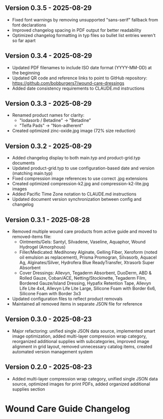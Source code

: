 ## Version 0.3.5 - 2025-08-29
- Fixed font warnings by removing unsupported "sans-serif" fallback from font declarations
- Improved changelog spacing in PDF output for better readability
- Optimized changelog formatting in typ files so bullet list entries weren't so far apart

## Version 0.3.4 - 2025-08-29
- Updated PDF filenames to include ISO date format (YYYY-MM-DD) at the beginning
- Updated QR code and reference links to point to GitHub repository: https://github.com/bobburgers7/wound-care-dressings
- Added date consistency requirements to CLAUDE.md instructions

## Version 0.3.3 - 2025-08-29
- Renamed product names for clarity:
  - "Iodasorb / Betadine" → "Betadine"
  - "Telfa Pads" → "Non-adherent"
- Created optimized zinc-oxide.jpg image (72% size reduction)

## Version 0.3.2 - 2025-08-29
- Added changelog display to both main.typ and product-grid.typ documents
- Updated product-grid.typ to use configuration-based date and version (matching main.typ)
- Fixed compression image references to use correct .jpg extensions
- Created optimized compression-k2.jpg and compression-k2-lite.jpg images
- Added Pacific Time Zone notation to CLAUDE.md instructions
- Updated document version synchronization between config and changelog

## Version 0.3.1 - 2025-08-28
- Removed multiple wound care products from active guide and moved to removed-items file:
  - Ointments/Gels: Santyl, Silvadene, Vaseline, Aquaphor, Wound Hydrogel (Amorphous)
  - Filler/Medicated: Medihoney Alginate, Gelling Fiber, Xeroform (noted oil emulsion as replacement), Prisma Promogran, Silvasorb, Aquacel Ag, Alginates/Silver, Hydrofera Blue ReadyTransfer, Xtrasorb Super Absorbent
  - Cover Dressings: Allevyn, Tegaderm Absorbent, DuoDerm, ABD & Rolled Gauze, Coban/ACE, Netting/Stockinette, Tegaderm Film, Bordered Gauze/Island Dressing, Hypafix Retention Tape, Allevyn Life Lite 4x4, Allevyn Life Lite Large, Silicone Foam with Border 6x6, Silicone Foam with Border 3x3
- Updated configuration files to reflect product removals
- Maintained all removed items in separate JSON file for reference

## Version 0.3.0 - 2025-08-23
- Major refactoring: unified single JSON data source, implemented smart image optimization, added multi-layer compression wrap category, reorganized additional supplies with subcategories, improved image alignment in grid layout, removed unnecessary catalog items, created automated version management system

## Version 0.2.0 - 2025-08-23
- Added multi-layer compression wrap category, unified single JSON data source, optimized images for print PDFs, added organized additional supplies section

# Wound Care Guide Changelog


